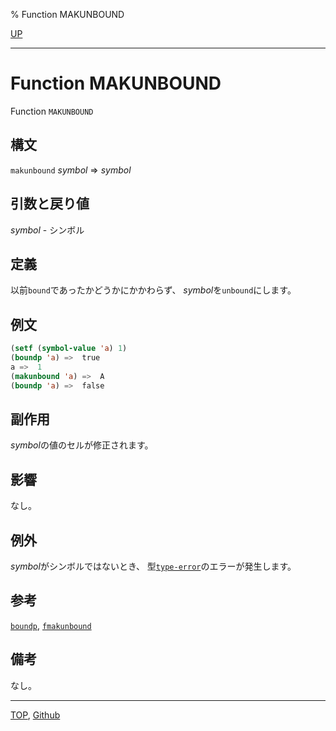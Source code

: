 % Function MAKUNBOUND

[UP](10.2.html)  

---

# Function **MAKUNBOUND**


Function `MAKUNBOUND`


## 構文

`makunbound` *symbol* => *symbol*


## 引数と戻り値

*symbol* - シンボル


## 定義

以前`bound`であったかどうかにかかわらず、
*symbol*を`unbound`にします。


## 例文

```lisp
(setf (symbol-value 'a) 1)
(boundp 'a) =>  true
a =>  1
(makunbound 'a) =>  A
(boundp 'a) =>  false
```


## 副作用

*symbol*の値のセルが修正されます。


## 影響

なし。


## 例外

*symbol*がシンボルではないとき、
型[`type-error`](4.4.type-error.html)のエラーが発生します。


## 参考

[`boundp`](10.2.boundp.html),
[`fmakunbound`](5.3.fmakunbound.html)


## 備考

なし。


---
[TOP](index.html),  [Github](https://github.com/nptcl/npt-japanese)

